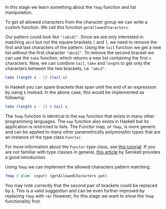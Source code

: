 In this stage we learn something about the `fmap` function and list manipulation.

To get all allowed characters from the character group we can write a custom function.
We call this function `getAllowedCharacters`.

Our pattern could look like `"[abcd]"`.
Since we are only interested in matching `abcd` but not the square brackets `[` and `]`, we need to remove the first and last characters of the pattern.
Using the `tail` function we get a new list without the first character `"abcd]"`.
To remove the second bracket we can use the `take` function, which returns a new list containing the first `n` characters.
Now, we can combine `tail`, `take` and `length` to get only the characters between the two brackets, i.e. `"abcd"`.

```haskell
take (length s - 2) (tail s)
```

In Haskell you can spare brackets that span until the end of an expression by using `$` instead. In the above case, this would be implemented as following:
```haskell
take (length s - 2) $ tail s
```

The `fmap` function is identical to the `map` function that exists in many other programming languages.
The `map` function also exists in Haskell but its application is restricted to lists.
The Functor map, or `fmap`, is more generic and can be applied to many other parametrically polymorphic types that are an instance of the type class `Functor`.

For more information about the `Functor` type class, see [this tutorial](https://mmhaskell.com/monads/functors).
If you are not familiar with type classes in general, [this article](https://serokell.io/blog/haskell-typeclasses) by Serokell provides a good introduction.

Using `fmap` we can implement the allowed characters pattern matching. 

```haskell
fmap (`elem` input) (getAllowedCharacters pat)
```

You may note correctly that the second pair of brackets could be replaced by `$`.
This is a valid suggestion and can be even further improved by replacing `fmap` with `<$>`
However, for this stage we want to show the `fmap` functionality first.